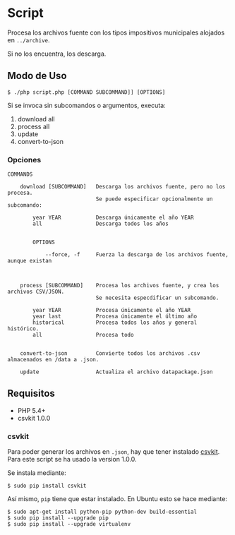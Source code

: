 # Script

Procesa los archivos fuente con los tipos impositivos municipales alojados en `../archive`.

Si no los encuentra, los descarga.


## Modo de Uso

    $ ./php script.php [COMMAND SUBCOMMAND]] [OPTIONS]

Si se invoca sin subcomandos o argumentos, executa:

  1. download all
  2. process all  
  3. update
  4. convert-to-json


### Opciones

    COMMANDS
    
        download [SUBCOMMAND]   Descarga los archivos fuente, pero no los procesa. 
                                Se puede especificar opcionalmente un subcomando:
                    
            year YEAR           Descarga únicamente el año YEAR
            all                 Descarga todos los años
            
                       
            OPTIONS
            
                --force, -f     Fuerza la descarga de los archivos fuente, aunque existan                         
            
                        
                        
        process [SUBCOMMAND]    Procesa los archivos fuente, y crea los archivos CSV/JSON.
                                Se necesita especdificar un subcomando.
        
            year YEAR           Procesa únicamente el año YEAR
            year last           Procesa únicamente el último año
            historical          Procesa todos los años y general histórico.
            all                 Procesa todo


        convert-to-json         Convierte todos los archivos .csv almacenados en /data a .json.
            
        update                  Actualiza el archivo datapackage.json
        
                                        
        
       


## Requisitos

* PHP 5.4+
* csvkit 1.0.0

### csvkit

Para poder generar los archivos en `.json`, hay que tener instalado [csvkit](https://csvkit.readthedocs.org/en/540/index.html). Para este script se ha usado la version 1.0.0.

 
Se instala mediante:

    $ sudo pip install csvkit


 
Así mismo, `pip` tiene que estar instalado. En Ubuntu esto se hace mediante:

    $ sudo apt-get install python-pip python-dev build-essential 
    $ sudo pip install --upgrade pip 
    $ sudo pip install --upgrade virtualenv 